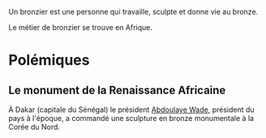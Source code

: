 <!-- TITLE: Bronzier -->
<!-- SUBTITLE: Présentation du métier de Bronzier -->

Un bronzier est une personne qui travaille, sculpte et donne vie au bronze.

Le métier de bronzier se trouve en Afrique.

# Polémiques
## Le monument de la Renaissance Africaine
À Dakar (capitale du Sénégal) le président [Abdoulaye Wade](), président du pays à l'époque, a commandé une sculpture en bronze monumentale à la Corée du Nord.